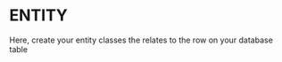 ENTITY
====================================================

Here, create your entity classes the relates to the row on your database table